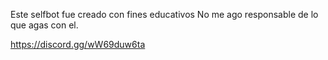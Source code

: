 Este selfbot fue creado con fines educativos 
No me ago responsable de lo que agas con el.


https://discord.gg/wW69duw6ta
